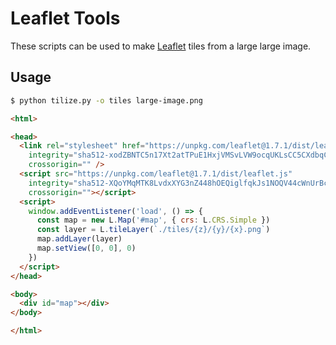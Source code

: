 # Leaflet Tools
These scripts can be used to make [Leaflet](https://leafletjs.com) tiles from a large large image.

## Usage
```sh
$ python tilize.py -o tiles large-image.png
```

```html
<html>

<head>
  <link rel="stylesheet" href="https://unpkg.com/leaflet@1.7.1/dist/leaflet.css"
    integrity="sha512-xodZBNTC5n17Xt2atTPuE1HxjVMSvLVW9ocqUKLsCC5CXdbqCmblAshOMAS6/keqq/sMZMZ19scR4PsZChSR7A=="
    crossorigin="" />
  <script src="https://unpkg.com/leaflet@1.7.1/dist/leaflet.js"
    integrity="sha512-XQoYMqMTK8LvdxXYG3nZ448hOEQiglfqkJs1NOQV44cWnUrBc8PkAOcXy20w0vlaXaVUearIOBhiXZ5V3ynxwA=="
    crossorigin=""></script>
  <script>
    window.addEventListener('load', () => {
      const map = new L.Map('#map', { crs: L.CRS.Simple })
      const layer = L.tileLayer(`./tiles/{z}/{y}/{x}.png`)
      map.addLayer(layer)
      map.setView([0, 0], 0)
    })
  </script>
</head>

<body>
  <div id="map"></div>
</body>

</html>
```
